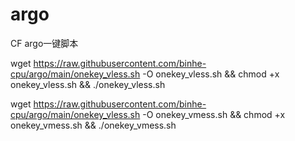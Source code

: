 # argo
CF argo一键脚本

wget https://raw.githubusercontent.com/binhe-cpu/argo/main/onekey_vless.sh -O onekey_vless.sh && chmod +x onekey_vless.sh && ./onekey_vless.sh

wget https://raw.githubusercontent.com/binhe-cpu/argo/main/onekey_vless.sh -O onekey_vmess.sh && chmod +x onekey_vmess.sh && ./onekey_vmess.sh

